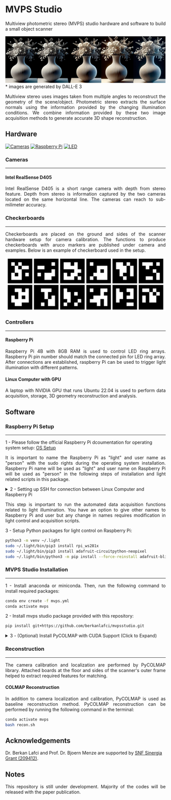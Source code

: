# MVPS Studio

<p align="justify"> Multiview photometric stereo (MVPS) studio hardware and software to build a small object scanner </p>

![flowers](docs/_img/flowers.png)
\* images are generated by DALL-E 3

<p align="justify"> Multiview stereo uses images taken from multiple angles to reconstruct the geometry of the scene/object. Photometric stereo extracts the surface normals using the information provided by the changing illumination conditions. We combine information provided by these two image acquisition methods to generate accurate 3D shape reconstruction. </p>

## Hardware
[![Cameras](https://img.shields.io/badge/Cameras-Link-yellow)](https://www.mouser.ch/ProductDetail/Intel/82635DSD405?qs=Znm5pLBrcAKRij2Y1eB7yg%3D%3D)
[![Raspberry Pi](https://img.shields.io/badge/Raspberry%20Pi%204B-Link-violet)](https://www.digitec.ch/de/s1/product/raspberry-pi-4-8g-model-b-entwicklungsboard-kit-13276941?utm_source=google&utm_medium=cpc&campaignid=16472930352&adgroupid=136662242280&adid=585921168913&dgCidg=EAIaIQobChMI85HThYqPgwMV6BMGAB28iw8PEAAYAiAAEgLvSPD_BwE&gad_source=1&gclsrc=ds)
[![LED](https://img.shields.io/badge/LED_Array-Link-red)](https://www.bastelgarage.ch/dfrobot-neopixel-ring-24x-ws2812-rgb-led)

### Cameras
___
#### Intel RealSense D405

<p align="justify"> Intel RealSense D405 is a short range camera with depth from stereo feature. Depth from stereo is information captured by the two cameras located on the same horizontal line. The cameras can reach to sub-milimeter accuracy. </p>

### Checkerboards
___
<p align="justify"> Checkerboards are placed on the ground and sides of the scanner hardware setup for camera calibration. The functions to produce checkerboards with aruco markers are published under camera and examples. Below is an example of checkerboard used in the setup.</p>

![checkerboard](docs/_img/checkerboard.png)

### Controllers
___
#### Raspberry Pi

<p align="justify"> Raspberry Pi 4B with 8GB RAM is used to control LED ring arrays. Raspberry Pi pin number should match the connected pin for LED ring array. After connections are established, raspberry Pi can be used to trigger light illumination with different patterns. </p>

#### Linux Computer with GPU

<p align="justify"> A laptop with NVIDIA GPU that runs Ubuntu 22.04 is used to perform data acquisition, storage, 3D geometry reconstruction and analysis. </p>

## Software

### Raspberry Pi Setup
___
1 - Please follow the official Raspberry Pi dcoumentation for operating system setup: [OS Setup](https://www.raspberrypi.com/documentation/computers/getting-started.html)

<p align="justify"> It is important to name the Raspberry Pi as "light" and user name as "person" with the sudo rights during the operating system installation. Raspberry Pi name will be used as "light" and user name on Raspberry Pi will be used as "person" in the following steps of installation and light related scripts in this package.</p>

<details><summary>2 - Setting up SSH for connection between Linux Computer and Raspberry Pi </summary>  

First, you need to connect Linux computer to Raspberry Pi with an ethernet cable. After physical connection with ethernet cable is established, you need to go to network connection settings in Linux Computer. In network connection settings for wired connection between Linux Computer and Raspberry Pi, under ipv4, you need to choose the option "shared to other computers". Then, you need to apply changes before closing the window.

Next step is to create, public ssh key in Linux Computer. Please run the following command:
```bash
mkdir ~/.ssh/
cd ~/.ssh/
ssh-keygen
```
While creating the ssh key, change the file name to "light". This should create a file called "light.pub" and "light" under the same directory.

Next step is to create a config file for ssh connection. Please run the following command in the terminal of Linux Computer.
```bash
nano ~/.ssh/config
```
After the config file is opened, please copy paste the text below inside the config file.
```bash
Host light
    HostName light.local
    User person
    IdentityFile ~/.ssh/light
```
Exit the file after saving.

Please copy the public ssh key available in "light.pub" file. Now, you need to go to Raspberry Pi and run the following commands:
```bash
mkdir .ssh/
cd .ssh/
nano authorized_keys
```
Paste the public key from Linux Computer (copied in previous step from "light.pub" file) inside the "authorized_keys" file and exit the file after saving.

</details>  

<p align="justify"> This step is important to run the automated data acquisition functions related to light illumination. You have an option to give other names to Raspberry Pi and user but any change in names requires modification in light control and acquisition scripts.</p>

3 - Setup Python packages for light control on Raspberry Pi:
```bash
python3 -m venv ~/.light
sudo ~/.light/bin/pip3 install rpi_ws281x
sudo ~/.light/bin/pip3 install adafruit-circuitpython-neopixel
sudo ~/.light/bin/python3 -m pip install --force-reinstall adafruit-blinka
```

### MVPS Studio Installation
___
<p align="justify"> 1 - Install anaconda or miniconda. Then, run the following command to install required packages:</p>

```bash
conda env create -f mvps.yml
conda activate mvps
```

<p align="justify"> 2 - Install mvps studio package provided with this repository:</p>

```bash
pip install git+https://github.com/berkanlafci/mvpsstudio.git
```

<details><summary>3 - (Optional) Install PyCOLMAP with CUDA Support (Click to Expand)</summary>  
 
<p align="justify"> You need to build PyCOLMAP from source for CUDA support. If you do not want to enable CUDA support for PyCOLMAP or you do not have a GPU with CUDA support, the conda environment in step 1 already includes PyCOLMAP for CPU. So, you do not need to install PyCOLMAP again and you can skip this step. Please note that, dense reconstruction from PyCOLMAP will not work without the CUDA support. </p>

To install PyCOLMAP with CUDA support, please follow the instructions [here](https://github.com/colmap/colmap/tree/main/pycolmap).
</details>

### Reconstruction
___
<p align="justify"> The camera calibration and localization are performed by PyCOLMAP library. Attached boards at the floor and sides of the scanner's outer frame helped to extract required features for matching. </p>

#### COLMAP Reconstruction

<p align="justify"> In addition to camera localization and calibration, PyCOLMAP is used as baseline reconstruction method. PyCOLMAP reconstruction can be performed by running the following command in the terminal: </p>

```bash
conda activate mvps
bash recon.sh
```

## Acknowledgements

Dr. Berkan Lafci and Prof. Dr. Bjoern Menze are supported by [SNF Sinergia Grant (209412)](https://data.snf.ch/grants/grant/209412).

## Notes

<p align="justify"> This repository is still under development. Majority of the codes will be released with the paper publication. </p>
